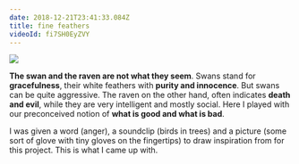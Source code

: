 ```yaml
---
date: 2018-12-21T23:41:33.084Z
title: fine feathers
videoId: fi7SH0EyZVY
---
```

![](/assets/img_20181119_152645-cropped.jpg)

**The swan and the raven are not what they seem**. Swans stand for **gracefulness**, their white feathers with **purity and innocence**. But swans can be quite aggressive. The raven on the other hand, often indicates **death and evil**, while they are very intelligent and mostly social. Here I played with our preconceived notion of **what is good and what is bad**.

I was given a word (anger), a soundclip (birds in trees) and a picture (some sort of glove with tiny gloves on the fingertips) to draw inspiration from for this project. This is what I came up with.
